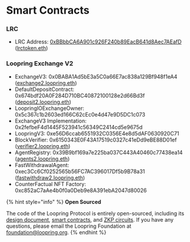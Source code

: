 # Smart Contracts

### LRC <a href="#lrc" id="lrc"></a>

* LRC Address: [0xBBbbCA6A901c926F240b89EacB641d8Aec7AEafD](https://etherscan.io/address/0xbbbbca6a901c926f240b89eacb641d8aec7aeafd) ([lrctoken.eth](https://etherscan.io/address/lrctoken.eth))

### Loopring Exchange V2 <a href="#loopring-exchange-v2-added-at-2020-12-21" id="loopring-exchange-v2-added-at-2020-12-21"></a>

* ExchangeV3: 0x0BABA1Ad5bE3a5C0a66E7ac838a129Bf948f1eA4 ([exchange2.loopring.eth](https://etherscan.io/address/exchange2.loopring.eth))
* DefaultDepositContract: 0x674bdf20A0F284D710BC40872100128e2d66Bd3f ([deposit2.loopring.eth](https://etherscan.io/address/deposit2.loopring.eth))
* LoopringIOExchangeOwner: 0x5c367c1b2603ed166C62cEc0e4d47e9D5DC1c073
* ExchangeV3 Implementation: 0x2fefbeF4d1445F523941c56349C2414cd5e9675d
* LoopringV3: 0xe56D6ccab6551932C0356E4e8d5dAF0630920C71
* BlockVerifier: 0x6150343E0F43A17519c0327c41eDd9eBE88D01ef ([verifier2.loopring.eth](https://etherscan.io/address/verifier2.loopring.eth))
* AgentRegistry: 0x39B9bf169a7e225ba037C443A40460c77438ea14 ([agents2.loopring.eth](https://etherscan.io/address/agents2.loopring.eth))
* FastWithdrawalAgent: 0xec3Cc6Cf0252565b56FC7AC396017Df5b9B78a31 ([fastwithdraw2.loopring.eth](https://etherscan.io/address/fastwithdraw2.loopring.eth))
* CounterFactual NFT Factory: 0xc852aC7aAe4b0f0a0Deb9e8A391ebA2047d80026



{% hint style="info" %}
**Open Sourced**

The code of the Loopring Protocol is entirely open-sourced, including its [design document](https://github.com/Loopring/protocols/blob/master/packages/loopring\_v3/DESIGN.md), [smart contracts](https://github.com/Loopring/protocols/tree/master/packages/loopring\_v3/contracts), and [ZKP circuits](https://github.com/Loopring/protocols/tree/master/packages/loopring\_v3/circuit). If you have any questions, please email the Loopring Foundation at [foundation@loopring.org](https://email:foundation@loopring.org).
{% endhint %}
